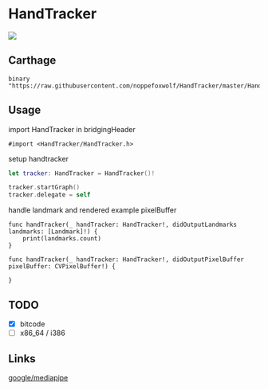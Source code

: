 # HandTracker

![](https://github.com/noppefoxwolf/HandTracker/blob/master/.github/sample.gif)

## Carthage

```
binary "https://raw.githubusercontent.com/noppefoxwolf/HandTracker/master/HandTracker.json"
```

## Usage


import HandTracker in bridgingHeader

```objc
#import <HandTracker/HandTracker.h>
```

setup handtracker

```swift
let tracker: HandTracker = HandTracker()!

tracker.startGraph()
tracker.delegate = self
```

handle landmark and rendered example pixelBuffer

```
func handTracker(_ handTracker: HandTracker!, didOutputLandmarks landmarks: [Landmark]!) {
    print(landmarks.count)
}
    
func handTracker(_ handTracker: HandTracker!, didOutputPixelBuffer pixelBuffer: CVPixelBuffer!) {
    
}
```

## TODO

- [x] bitcode
- [ ] x86_64 / i386 

## Links

[google/mediapipe](https://github.com/google/mediapipe)

